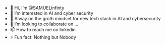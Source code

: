 - 👋 Hi, I’m @SAMUELinfinty
- 👀 I’m interested in AI and cyber security
- 🌱 Alway on the groth mindset for new tech stack in AI and cybersecurity
- 💞️ I’m looking to collaborate on ...
- 📫 How to reach me on linkedin
- ⚡ Fun fact: Nothing but Nobody


